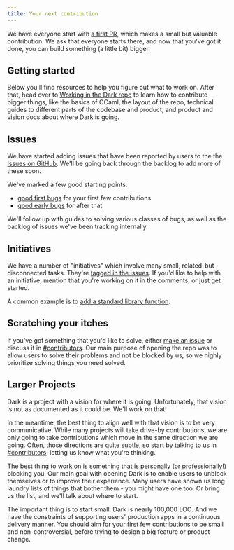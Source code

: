 ```yaml
---
title: Your next contribution
---
```


We have everyone start with [a first PR](getting-started), which makes
a small but valuable contribution. We ask that everyone starts there,
and now that you've got it done, you can build something (a little bit)
bigger.

## Getting started

Below you'll find resources to help you figure out what to work on. After that,
head over to [Working in the Dark repo](ocaml-for-dark-developers) to learn how
to contribute bigger things, like the basics of OCaml, the layout of the repo,
technical guides to different parts of the codebase and product, and product
and vision docs about where Dark is going.

## Issues

We have started adding issues that have been reported by users to the the
[Issues on GitHub](https://github.com/darklang/dark/issues). We'll be going
back through the backlog to add more of these soon.

We've marked a few good starting points:

- [good first bugs](https://github.com/darklang/dark/labels/good-first-bug) for
  your first few contributions
- [good early bugs](https://github.com/darklang/dark/labels/good-early-bug) for
  after that

We'll follow up with guides to solving various classes of bugs, as well as the
backlog of issues we've been tracking internally.

## Initiatives

We have a number of "initiatives" which involve many small,
related-but-disconnected tasks. They're [tagged in the
issues](https://github.com/darklang/dark/labels/initiative). If you'd like to
help with an initiative, mention that you're working on it in the comments, or
just get started.

A common example is to [add a standard library
function](https://github.com/darklang/dark/issues/2411).

## Scratching your itches

If you've got something that you'd like to solve, either [make an
issue](https://github.com/darklang/dark/issues) or discuss it in
[#contributors](https://darkcommunity.slack.com/archives/C014H6H6BB3). Our
main purpose of opening the repo was to allow users to solve their problems and
not be blocked by us, so we highly prioritize solving things you need solved.

## Larger Projects

Dark is a project with a vision for where it is going. Unfortunately, that
vision is not as documented as it could be. We'll work on that!

In the meantime, the best thing to align well with that vision is to be very
communicative. While many projects will take drive-by contributions, we are
only going to take contributions which move in the same direction we are going.
Often, those directions are quite subtle, so start by talking to us in
[#contributors](https://darkcommunity.slack.com/archives/C014H6H6BB3), letting
us know what you're thinking.

The best thing to work on is something that is personally (or professionally!)
blocking you. Our main goal with opening Dark is to enable users to unblock
themselves or to improve their experience. Many users have shown us long
laundry lists of things that bother them - you might have one too. Or bring us
the list, and we'll talk about where to start.

The important thing is to start small. Dark is nearly 100,000 LOC. And we have
the constraints of supporting users' production apps in a continuous delivery
manner. You should aim for your first few contributions to be small and
non-controversial, before trying to design a big feature or product change.
